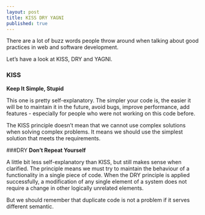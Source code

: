 ```yaml
---
layout: post
title: KISS DRY YAGNI
published: true
---
```


There are a lot of buzz words people throw around when talking about good practices in web and software development.

Let’s have a look at KISS, DRY and YAGNI.

### KISS
**Keep It Simple, Stupid**

This one is pretty self-explanatory. The simpler your code is, the easier it will be to maintain it in the future, avoid bugs, improve performance, add features - especially for people who were not working on this code before.

The KISS principle doesn’t mean that we cannot use complex solutions when solving complex problems. It means we should use the simplest solution that meets the requirements.

###DRY
**Don’t Repeat Yourself**

A little bit less self-explanatory than KISS, but still makes sense when clarified. The principle means we must try to maintain the behaviour of a functionality in a single piece of code. When the DRY principle is applied successfully, a modification of any single element of a system does not require a change in other logically unrelated elements.

But we should remember that duplicate code is not a problem if it serves different semantic.
